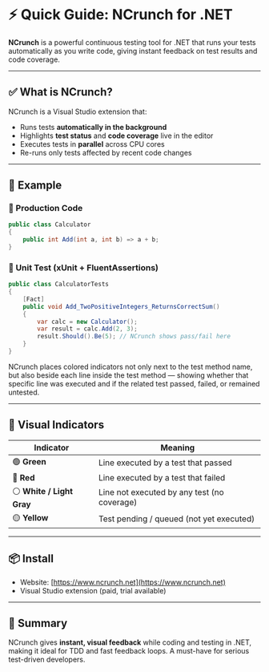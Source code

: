 
# ⚡ Quick Guide: NCrunch for .NET

**NCrunch** is a powerful continuous testing tool for .NET that runs your tests automatically as you write code, giving instant feedback on test results and code coverage.

---

## ✅ What is NCrunch?

NCrunch is a Visual Studio extension that:

- Runs tests **automatically in the background**
- Highlights **test status** and **code coverage** live in the editor
- Executes tests in **parallel** across CPU cores
- Re-runs only tests affected by recent code changes

---

## 📎 Example

### 🔹 Production Code
```csharp
public class Calculator
{
    public int Add(int a, int b) => a + b;
}
```

### 🔹 Unit Test (xUnit + FluentAssertions)
```csharp
public class CalculatorTests
{
    [Fact]
    public void Add_TwoPositiveIntegers_ReturnsCorrectSum()
    {
        var calc = new Calculator();
        var result = calc.Add(2, 3);
        result.Should().Be(5); // NCrunch shows pass/fail here
    }
}
```

NCrunch places colored indicators not only next to the test method name, but also beside each line inside the test method — showing whether that specific line was executed and if the related test passed, failed, or remained untested.

---

## 🧠 Visual Indicators

| **Indicator**            | **Meaning**                                             |
|--------------------------|----------------------------------------------------------|
| 🟢 **Green**              | Line executed by a test that passed                      |
| 🔴 **Red**                | Line executed by a test that failed                      |
| ⚪ **White / Light Gray** | Line not executed by any test (no coverage)              |
| 🟡 **Yellow**             | Test pending / queued (not yet executed)                 |

---

## 📦 Install

- Website: [https://www.ncrunch.net](https://www.ncrunch.net)
- Visual Studio extension (paid, trial available)

---

## 🧾 Summary

NCrunch gives **instant, visual feedback** while coding and testing in .NET, making it ideal for TDD and fast feedback loops. A must-have for serious test-driven developers.

